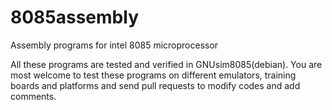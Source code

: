 # 8085assembly
Assembly programs for intel 8085 microprocessor

All these programs are tested and verified in GNUsim8085(debian).
You are most welcome to test these programs on different emulators, training boards and platforms and send pull requests to modify codes 
and add comments. 
